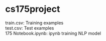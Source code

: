 # cs175project
train.csv: Training examples <br>
test.csv: Test examples <br>
175 Notebook.ipynb: ipynb training NLP model <br>
